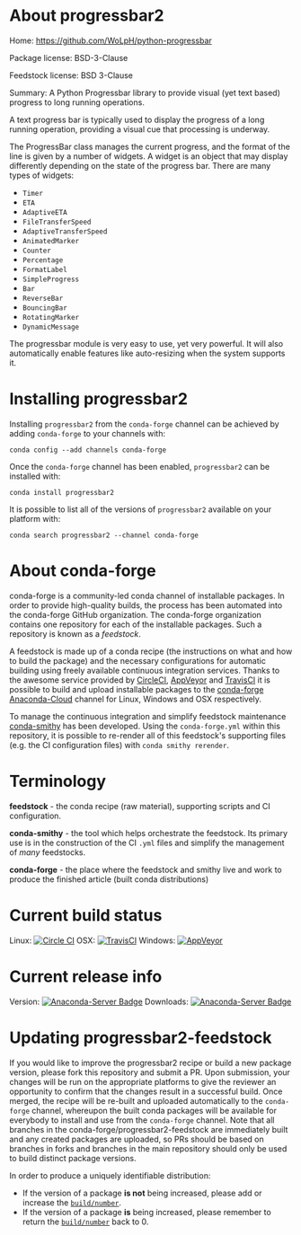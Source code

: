 About progressbar2
==================

Home: https://github.com/WoLpH/python-progressbar

Package license: BSD-3-Clause

Feedstock license: BSD 3-Clause

Summary: A Python Progressbar library to provide visual (yet text based) progress to long running operations.

A text progress bar is typically used to display the progress of a long
running operation, providing a visual cue that processing is underway.

The ProgressBar class manages the current progress, and the format of the line
is given by a number of widgets. A widget is an object that may display
differently depending on the state of the progress bar. There are many types
of widgets:

 - `Timer`
 - `ETA`
 - `AdaptiveETA`
 - `FileTransferSpeed`
 - `AdaptiveTransferSpeed`
 - `AnimatedMarker`
 - `Counter`
 - `Percentage`
 - `FormatLabel`
 - `SimpleProgress`
 - `Bar`
 - `ReverseBar`
 - `BouncingBar`
 - `RotatingMarker`
 - `DynamicMessage`

The progressbar module is very easy to use, yet very powerful. It will also
automatically enable features like auto-resizing when the system supports it.


Installing progressbar2
=======================

Installing `progressbar2` from the `conda-forge` channel can be achieved by adding `conda-forge` to your channels with:

```
conda config --add channels conda-forge
```

Once the `conda-forge` channel has been enabled, `progressbar2` can be installed with:

```
conda install progressbar2
```

It is possible to list all of the versions of `progressbar2` available on your platform with:

```
conda search progressbar2 --channel conda-forge
```



About conda-forge
=================

conda-forge is a community-led conda channel of installable packages.
In order to provide high-quality builds, the process has been automated into the
conda-forge GitHub organization. The conda-forge organization contains one repository
for each of the installable packages. Such a repository is known as a *feedstock*.

A feedstock is made up of a conda recipe (the instructions on what and how to build
the package) and the necessary configurations for automatic building using freely
available continuous integration services. Thanks to the awesome service provided by
[CircleCI](https://circleci.com/), [AppVeyor](http://www.appveyor.com/)
and [TravisCI](https://travis-ci.org/) it is possible to build and upload installable
packages to the [conda-forge](https://anaconda.org/conda-forge)
[Anaconda-Cloud](http://docs.anaconda.org/) channel for Linux, Windows and OSX respectively.

To manage the continuous integration and simplify feedstock maintenance
[conda-smithy](http://github.com/conda-forge/conda-smithy) has been developed.
Using the ``conda-forge.yml`` within this repository, it is possible to re-render all of
this feedstock's supporting files (e.g. the CI configuration files) with ``conda smithy rerender``.


Terminology
===========

**feedstock** - the conda recipe (raw material), supporting scripts and CI configuration.

**conda-smithy** - the tool which helps orchestrate the feedstock.
                   Its primary use is in the construction of the CI ``.yml`` files
                   and simplify the management of *many* feedstocks.

**conda-forge** - the place where the feedstock and smithy live and work to
                  produce the finished article (built conda distributions)

Current build status
====================

Linux: [![Circle CI](https://circleci.com/gh/conda-forge/progressbar2-feedstock.svg?style=shield)](https://circleci.com/gh/conda-forge/progressbar2-feedstock)
OSX: [![TravisCI](https://travis-ci.org/conda-forge/progressbar2-feedstock.svg?branch=master)](https://travis-ci.org/conda-forge/progressbar2-feedstock)
Windows: [![AppVeyor](https://ci.appveyor.com/api/projects/status/github/conda-forge/progressbar2-feedstock?svg=True)](https://ci.appveyor.com/project/conda-forge/progressbar2-feedstock/branch/master)

Current release info
====================
Version: [![Anaconda-Server Badge](https://anaconda.org/conda-forge/progressbar2/badges/version.svg)](https://anaconda.org/conda-forge/progressbar2)
Downloads: [![Anaconda-Server Badge](https://anaconda.org/conda-forge/progressbar2/badges/downloads.svg)](https://anaconda.org/conda-forge/progressbar2)


Updating progressbar2-feedstock
===============================

If you would like to improve the progressbar2 recipe or build a new
package version, please fork this repository and submit a PR. Upon submission,
your changes will be run on the appropriate platforms to give the reviewer an
opportunity to confirm that the changes result in a successful build. Once
merged, the recipe will be re-built and uploaded automatically to the
`conda-forge` channel, whereupon the built conda packages will be available for
everybody to install and use from the `conda-forge` channel.
Note that all branches in the conda-forge/progressbar2-feedstock are
immediately built and any created packages are uploaded, so PRs should be based
on branches in forks and branches in the main repository should only be used to
build distinct package versions.

In order to produce a uniquely identifiable distribution:
 * If the version of a package **is not** being increased, please add or increase
   the [``build/number``](http://conda.pydata.org/docs/building/meta-yaml.html#build-number-and-string).
 * If the version of a package **is** being increased, please remember to return
   the [``build/number``](http://conda.pydata.org/docs/building/meta-yaml.html#build-number-and-string)
   back to 0.
